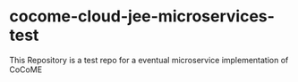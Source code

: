 # cocome-cloud-jee-microservices-test
This Repository is a test repo for a eventual microservice implementation of CoCoME
